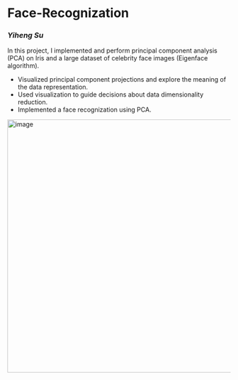 # Face-Recognization
### *Yiheng Su*

In this project, I implemented and perform principal component analysis (PCA) on Iris and a large dataset of celebrity face images (Eigenface algorithm).

- Visualized principal component projections and explore the meaning of the data representation.
- Used visualization to guide decisions about data dimensionality reduction.
- Implemented a face recognization using PCA.

<img width="570" alt="image" src="https://user-images.githubusercontent.com/97004877/193428023-23e8a3d8-9dd4-47cc-a6ec-3694e9b39c32.png">
